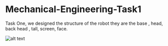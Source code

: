 # Mechanical-Engineering-Task1

Task One, we designed the structure of the robot they are the base , head, back head , tall, screen, face.

![alt text](/2023-07-20.jpg?raw=true)
